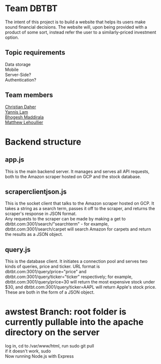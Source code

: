 # Team DBTBT

The intent of this project is to build a website that helps its users make sound financial decisions. The website will, upon being provided with a product of some sort, instead refer the user to a similarly-priced investment option.  

## Topic requirements  
Data storage  
Mobile  
Server-Side?  
Authentication?  

## Team members
[Christian Daher](https://github.com/cdaher3/DBTBT/blob/master/team/Christian_Daher.md)  
[Yannis Lam](https://github.com/cdaher3/DBTBT/blob/master/team/Yannis_Lam.md)  
[Bhogesh Maddirala](https://github.com/cdaher3/DBTBT/blob/master/team/Bhogesh_Maddirala.md)  
[Matthew Lehoullier](https://github.com/cdaher3/DBTBT/blob/master/team/Matthew_Lehoullier.md)  

# Backend structure  
## app.js  
This is the main backend server. It manages and serves all API requests, both to the Amazon scraper hosted on GCP and the stock database.  

## scraperclientjson.js  
This is the socket client that talks to the Amazon scraper hosted on GCP. It takes a string as a search term, passes it off to the scraper, and returns the scraper's response in JSON format.  
Any requests to the scraper can be made by making a get to dbtbt.com:3001/search/"searchterm" - for example, dbtbt.com:3001/search/carpet will search Amazon for carpets and return the results as a JSON object.  

## query.js  
This is the database client. It initiates a connection pool and serves two kinds of queries, price and ticker. URL format is dbtbt.com:3001/query/price="price" and dbtbt.com:3001/query/ticker="ticker" respectively; for example, dbtbt.com:3001/query/price=30 will return the most expensive stock under $30, and dbtbt.com:3001/query/ticker=AAPL will return Apple's stock price. These are both in the form of a JSON object.  
  
# awstest Branch: root folder is currently pullable into the apache directory on the server  
log in, cd to /var/www/html, run sudo git pull  
if it doesn't work, sudo  
Now running Node.js with Express
